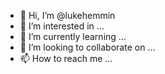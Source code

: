 - 👋 Hi, I’m @lukehemmin
- 👀 I’m interested in ...
- 🌱 I’m currently learning ...
- 💞️ I’m looking to collaborate on ...
- 📫 How to reach me ...

<!---
lukehemmin/lukehemmin is a ✨ special ✨ repository because its `README.md` (this file) appears on your GitHub profile.
You can click the Preview link to take a look at your changes.
--->
